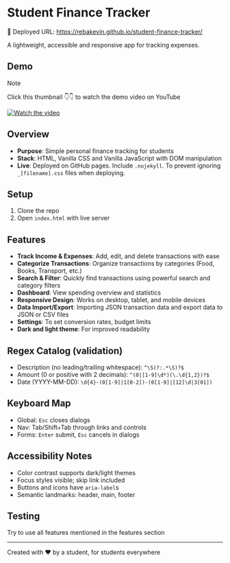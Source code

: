 # Student Finance Tracker

📌 Deployed URL: https://rebakevin.github.io/student-finance-tracker/

A lightweight, accessible and responsive app for tracking expenses.

## Demo

> [!NOTE]  
> Click this thumbnail 👇👇 to watch the demo video on YouTube

[![Watch the video](https://img.youtube.com/vi/Ghb4HhafHyM/sddefault.jpg)](https://youtu.be/Ghb4HhafHyM)

## Overview

- **Purpose**: Simple personal finance tracking for students
- **Stack**: HTML, Vanilla CSS and Vanilla JavaScript with DOM manipulation
- **Live**: Deployed on GitHub pages. Include `.nojekyll`. To prevent ignoring  `_[filename].css` files when deploying.

## Setup

1. Clone the repo
2. Open `index.html` with live server

## Features

- **Track Income & Expenses**: Add, edit, and delete transactions with ease
- **Categorize Transactions**: Organize transactions by categories (Food, Books, Transport, etc.)
- **Search & Filter**: Quickly find transactions using powerful search and category filters
- **Dashboard**: View spending overview and statistics
- **Responsive Design**: Works on desktop, tablet, and mobile devices
- **Data Import/Export**: Importing JSON transaction data and export data to JSON or CSV files
- **Settings**: To set conversion rates, budget limits
- **Dark and light theme**: For improved readability

## Regex Catalog (validation)

- Description (no leading/trailing whitespace): `^\S(?:.*\S)?$`
- Amount (0 or positive with 2 decimals): `^(0|[1-9]\d*)(\.\d{1,2})?$`
- Date (YYYY-MM-DD): `\d{4}-(0[1-9]|1[0-2])-(0[1-9]|[12]\d|3[01])`

## Keyboard Map

- Global: `Esc` closes dialogs
- Nav: Tab/Shift+Tab through links and controls
- Forms: `Enter` submit, `Esc` cancels in dialogs

## Accessibility Notes

- Color contrast supports dark/light themes
- Focus styles visible; skip link included
- Buttons and icons have `aria-label`s
- Semantic landmarks: header, main, footer

## Testing

Try to use all features mentioned in the features section

---

Created with ❤️ by a student, for students everywhere
